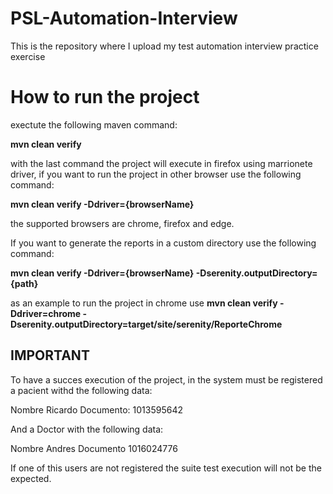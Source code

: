 # PSL-Automation-Interview
This is the repository where I upload my test automation interview practice exercise

# How to run the project

exectute the following maven command:

**mvn clean verify**

with the last command the project will execute in firefox using marrionete driver, if you want to run the project in other browser use the following command:

**mvn clean verify -Ddriver={browserName}**

the supported browsers are chrome, firefox and edge.

If you want to generate the reports in a custom directory use the following command:

**mvn clean verify -Ddriver={browserName}  -Dserenity.outputDirectory={path}**

as an example to run the project in chrome use 
**mvn clean verify -Ddriver=chrome  -Dserenity.outputDirectory=target/site/serenity/ReporteChrome**

## IMPORTANT

To have a succes execution of the project, in the system must be registered a pacient withd the following data:

Nombre Ricardo
Documento: 1013595642

And a Doctor with the following data:

Nombre Andres
Documento 1016024776

If one of this users are not registered the suite test execution will not be the expected. 
